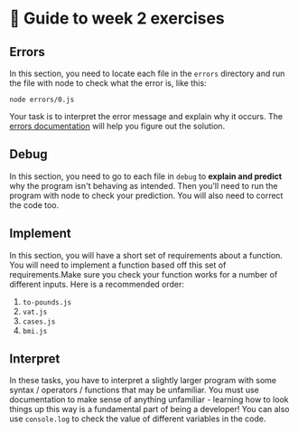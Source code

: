 # 🧭 Guide to week 2 exercises

## Errors

In this section, you need to locate each file in the `errors` directory and run the file with node to check what the error is, like this:

```node
node errors/0.js
```

Your task is to interpret the error message and explain why it occurs. The [errors documentation](https://developer.mozilla.org/en-US/docs/Web/JavaScript/Reference/Errors) will help you figure out the solution.

## Debug

In this section, you need to go to each file in `debug` to **explain and predict** why the program isn't behaving as intended. Then you'll need to run the program with node to check your prediction. You will also need to correct the code too.

## Implement

In this section, you will have a short set of requirements about a function. You will need to implement a function based off this set of requirements.Make sure you check your function works for a number of different inputs.
Here is a recommended order:

1. `to-pounds.js`
2. `vat.js`
3. `cases.js`
4. `bmi.js`

## Interpret

In these tasks, you have to interpret a slightly larger program with some syntax / operators / functions that may be unfamiliar.
You must use documentation to make sense of anything unfamiliar - learning how to look things up this way is a fundamental part of being a developer!
You can also use `console.log` to check the value of different variables in the code.
